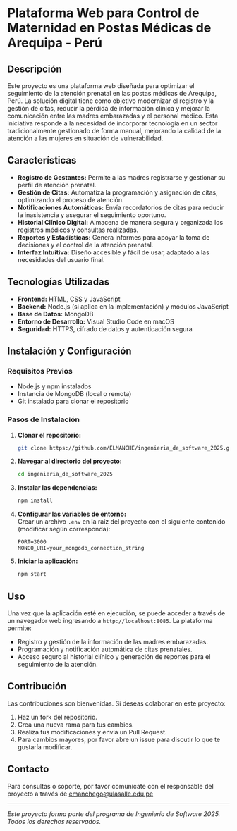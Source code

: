 # Plataforma Web para Control de Maternidad en Postas Médicas de Arequipa - Perú

## Descripción

Este proyecto es una plataforma web diseñada para optimizar el seguimiento de la atención prenatal en las postas médicas de Arequipa, Perú. La solución digital tiene como objetivo modernizar el registro y la gestión de citas, reducir la pérdida de información clínica y mejorar la comunicación entre las madres embarazadas y el personal médico. Esta iniciativa responde a la necesidad de incorporar tecnología en un sector tradicionalmente gestionado de forma manual, mejorando la calidad de la atención a las mujeres en situación de vulnerabilidad.

## Características

- **Registro de Gestantes:** Permite a las madres registrarse y gestionar su perfil de atención prenatal.
- **Gestión de Citas:** Automatiza la programación y asignación de citas, optimizando el proceso de atención.
- **Notificaciones Automáticas:** Envía recordatorios de citas para reducir la inasistencia y asegurar el seguimiento oportuno.
- **Historial Clínico Digital:** Almacena de manera segura y organizada los registros médicos y consultas realizadas.
- **Reportes y Estadísticas:** Genera informes para apoyar la toma de decisiones y el control de la atención prenatal.
- **Interfaz Intuitiva:** Diseño accesible y fácil de usar, adaptado a las necesidades del usuario final.

## Tecnologías Utilizadas

- **Frontend:** HTML, CSS y JavaScript
- **Backend:** Node.js (si aplica en la implementación) y módulos JavaScript
- **Base de Datos:** MongoDB
- **Entorno de Desarrollo:** Visual Studio Code en macOS
- **Seguridad:** HTTPS, cifrado de datos y autenticación segura

## Instalación y Configuración

### Requisitos Previos

- Node.js y npm instalados
- Instancia de MongoDB (local o remota)
- Git instalado para clonar el repositorio

### Pasos de Instalación

1. **Clonar el repositorio:**
    ```bash
    git clone https://github.com/ELMANCHE/ingenieria_de_software_2025.git
    ```
2. **Navegar al directorio del proyecto:**
    ```bash
    cd ingenieria_de_software_2025
    ```
3. **Instalar las dependencias:**
    ```bash
    npm install
    ```
4. **Configurar las variables de entorno:**  
   Crear un archivo `.env` en la raíz del proyecto con el siguiente contenido (modificar según corresponda):
    ```
    PORT=3000
    MONGO_URI=your_mongodb_connection_string
    ```
5. **Iniciar la aplicación:**
    ```bash
    npm start
    ```

## Uso

Una vez que la aplicación esté en ejecución, se puede acceder a través de un navegador web ingresando a `http://localhost:8085`. La plataforma permite:
- Registro y gestión de la información de las madres embarazadas.
- Programación y notificación automática de citas prenatales.
- Acceso seguro al historial clínico y generación de reportes para el seguimiento de la atención.


## Contribución

Las contribuciones son bienvenidas. Si deseas colaborar en este proyecto:
1. Haz un fork del repositorio.
2. Crea una nueva rama para tus cambios.
3. Realiza tus modificaciones y envía un Pull Request.
4. Para cambios mayores, por favor abre un issue para discutir lo que te gustaría modificar.


## Contacto

Para consultas o soporte, por favor comunícate con el responsable del proyecto a través de emanchego@ulasalle.edu.pe 

---

*Este proyecto forma parte del programa de Ingeniería de Software 2025. Todos los derechos reservados.*



